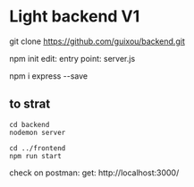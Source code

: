 # Light backend  V1 # 

git clone https://github.com/guixou/backend.git


npm init
    edit: entry point: server.js

npm i express --save

## to strat ##

    cd backend
    nodemon server

    cd ../frontend
    npm run start


check on postman: get: http://localhost:3000/
